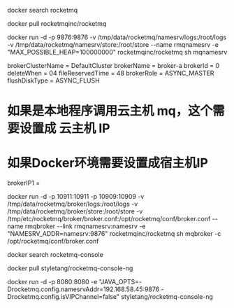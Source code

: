 docker search rocketmq

docker pull rocketmqinc/rocketmq


docker run -d -p 9876:9876 -v /tmp/data/rocketmq/namesrv/logs:/root/logs -v /tmp/data/rocketmq/namesrv/store:/root/store --name rmqnamesrv -e "MAX_POSSIBLE_HEAP=100000000" rocketmqinc/rocketmq sh mqnamesrv


brokerClusterName = DefaultCluster
brokerName = broker-a
brokerId = 0
deleteWhen = 04
fileReservedTime = 48
brokerRole = ASYNC_MASTER
flushDiskType = ASYNC_FLUSH
# 如果是本地程序调用云主机 mq，这个需要设置成 云主机 IP
# 如果Docker环境需要设置成宿主机IP
brokerIP1 = 

docker run -d -p 10911:10911 -p 10909:10909 -v  /tmp/data/rocketmq/broker/logs:/root/logs -v  /tmp/data/rocketmq/broker/store:/root/store -v  /tmp/etc/rocketmq/broker/broker.conf:/opt/rocketmq/conf/broker.conf --name rmqbroker --link rmqnamesrv:namesrv -e "NAMESRV_ADDR=namesrv:9876" rocketmqinc/rocketmq sh mqbroker -c /opt/rocketmq/conf/broker.conf


docker search rocketmq-console

docker pull styletang/rocketmq-console-ng

docker run -d -p 8080:8080 -e "JAVA_OPTS=-Drocketmq.config.namesrvAddr=192.168.58.45:9876 -Drocketmq.config.isVIPChannel=false" styletang/rocketmq-console-ng
